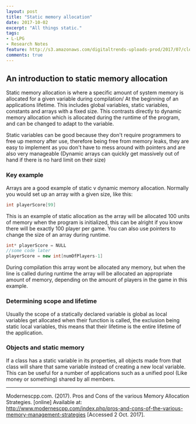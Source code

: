 ```yaml
---
layout: post
title: "Static memory allocation"
date: 2017-10-02
excerpt: "All things static."
tags:
- L-LPG
- Research Notes
feature: http://s3.amazonaws.com/digitaltrends-uploads-prod/2017/07/close-up-computer-ram.jpg
comments: true
---
```

## An introduction to static memory allocation
Static memory allocation is where a specific amount of system memory is allocated for a given variable during compilation/
At the beginning of an applications lifetime.
This includes global variables, static variables, constants and arrays with a fixed size.
This contrasts directly to dynamic memory allocation which is allocated during the runtime of the program,
and can be changed to adapt to the variable.

Static variables can be good because they don't require programmers to free up memory after use, therefore being free
from memory leaks, they are easy to implement as you don't have to mess around with pointers
and are also very manageable (Dynamic arrays can quickly get massively out of hand if there is no hard limit on their size)

### Key example
Arrays are a good example of static v dynamic memory allocation.
Normally you would set up an array with a given size, like this:
```C++
int playerScore[99]
```
This is an example of static allocation as the array will be allocated 100 units of memory when the program is initialized,
this can be alright if you know there will be exactly 100 player per game.
You can also use pointers to change the size of an array during runtime.
```C++
int* playerScore = NULL
//some code later
playerScore = new int[numOfPlayers-1]
```
During compilation this array wont be allocated any memory, but when the line is called during runtime the array will be
allocated an appropriate amount of memory, depending on the amount of players in the game in this example.

### Determining scope and lifetime
Usually the scope of a statically declared variable is global as local variables get allocated when their function is called,
the exclusion being static local variables, this means that their lifetime is the entire lifetime of the application.

### Objects and static memory
If a class has a static variable in its properties, all objects made from that class will share that same variable
instead of creating a new local variable. This can be useful for a number of applications such as a unified pool
(Like money or something) shared by all members.

---

Modernescpp.com. (2017). Pros and Cons of the various Memory Allocation Strategies. [online] Available at: http://www.modernescpp.com/index.php/pros-and-cons-of-the-various-memory-management-strategies [Accessed 2 Oct. 2017].
